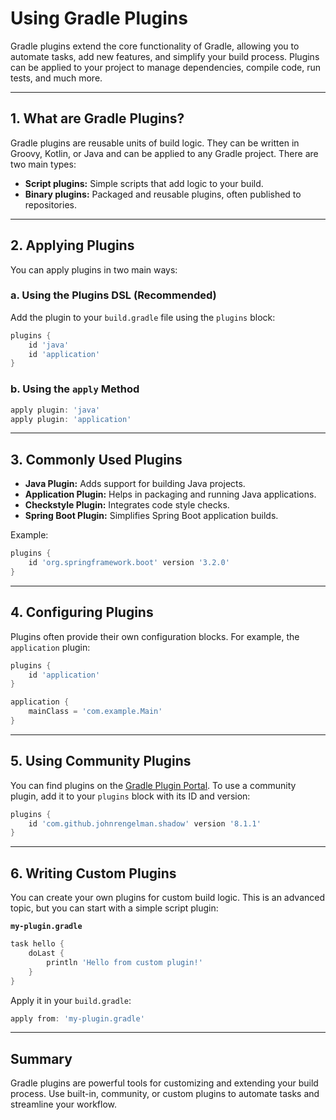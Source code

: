 # Using Gradle Plugins

Gradle plugins extend the core functionality of Gradle, allowing you to automate tasks, add new features, and simplify your build process. Plugins can be applied to your project to manage dependencies, compile code, run tests, and much more.

---

## 1. What are Gradle Plugins?

Gradle plugins are reusable units of build logic. They can be written in Groovy, Kotlin, or Java and can be applied to any Gradle project. There are two main types:

- **Script plugins:** Simple scripts that add logic to your build.
- **Binary plugins:** Packaged and reusable plugins, often published to repositories.

---

## 2. Applying Plugins

You can apply plugins in two main ways:

### a. Using the Plugins DSL (Recommended)

Add the plugin to your `build.gradle` file using the `plugins` block:

```groovy
plugins {
    id 'java'
    id 'application'
}
```

### b. Using the `apply` Method

```groovy
apply plugin: 'java'
apply plugin: 'application'
```

---

## 3. Commonly Used Plugins

- **Java Plugin:** Adds support for building Java projects.
- **Application Plugin:** Helps in packaging and running Java applications.
- **Checkstyle Plugin:** Integrates code style checks.
- **Spring Boot Plugin:** Simplifies Spring Boot application builds.

Example:

```groovy
plugins {
    id 'org.springframework.boot' version '3.2.0'
}
```

---

## 4. Configuring Plugins

Plugins often provide their own configuration blocks. For example, the `application` plugin:

```groovy
plugins {
    id 'application'
}

application {
    mainClass = 'com.example.Main'
}
```

---

## 5. Using Community Plugins

You can find plugins on the [Gradle Plugin Portal](https://plugins.gradle.org/). To use a community plugin, add it to your `plugins` block with its ID and version:

```groovy
plugins {
    id 'com.github.johnrengelman.shadow' version '8.1.1'
}
```

---

## 6. Writing Custom Plugins

You can create your own plugins for custom build logic. This is an advanced topic, but you can start with a simple script plugin:

**`my-plugin.gradle`**

```groovy
task hello {
    doLast {
        println 'Hello from custom plugin!'
    }
}
```

Apply it in your `build.gradle`:

```groovy
apply from: 'my-plugin.gradle'
```

---

## Summary

Gradle plugins are powerful tools for customizing and extending your build process. Use built-in, community, or custom plugins to automate tasks and streamline your workflow.
